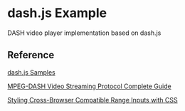 # dash.js Example

DASH video player implementation based on dash.js

## Reference

[dash.js Samples](https://reference.dashif.org/dash.js/nightly/samples/#Thumbnails)

[MPEG-DASH Video Streaming Protocol Complete Guide](https://ottverse.com/mpeg-dash-video-streaming-the-complete-guide/)

[Styling Cross-Browser Compatible Range Inputs with CSS](https://css-tricks.com/styling-cross-browser-compatible-range-inputs-css/)
